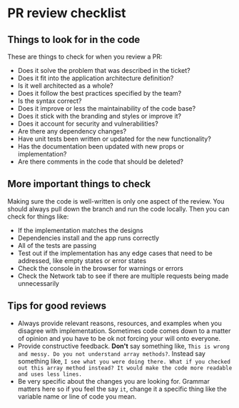 # PR review checklist

## Things to look for in the code

These are things to check for when you review a PR:

- Does it solve the problem that was described in the ticket?
- Does it fit into the application architecture definition?
- Is it well architected as a whole?
- Does it follow the best practices specified by the team?
- Is the syntax correct?
- Does it improve or less the maintainability of the code base?
- Does it stick with the branding and styles or improve it?
- Does it account for security and vulnerabilities?
- Are there any dependency changes?
- Have unit tests been written or updated for the new functionality?
- Has the documentation been updated with new props or implementation?
- Are there comments in the code that should be deleted?

## More important things to check

Making sure the code is well-written is only one aspect of the review. You should always pull down the branch and run the code locally. Then you can check for things like:

- If the implementation matches the designs
- Dependencies install and the app runs correctly
- All of the tests are passing
- Test out if the implementation has any edge cases that need to be addressed, like empty states or error states
- Check the console in the browser for warnings or errors
- Check the Network tab to see if there are multiple requests being made unnecessarily

## Tips for good reviews

- Always provide relevant reasons, resources, and examples when you disagree with implementation. Sometimes code comes down to a matter of opinion and you have to be ok not forcing your will onto everyone.
- Provide constructive feedback. **Don't** say something like, `This is wrong and messy. Do you not understand array methods?`. Instead say something like, `I see what you were doing there. What if you checked out this array method instead? It would make the code more readable and uses less lines.`
- Be very specific about the changes you are looking for. Grammar matters here so if you feel the say `it`, change it a specific thing like the variable name or line of code you mean.
